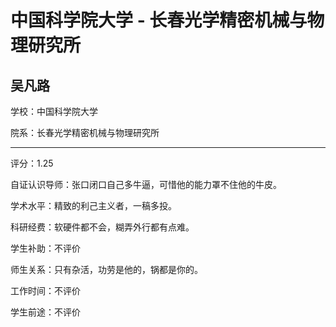 # 中国科学院大学 - 长春光学精密机械与物理研究所

## 吴凡路

学校：中国科学院大学

院系：长春光学精密机械与物理研究所

* * *

评分：1.25

自证认识导师：张口闭口自己多牛逼，可惜他的能力罩不住他的牛皮。

学术水平：精致的利己主义者，一稿多投。

科研经费：软硬件都不会，糊弄外行都有点难。

学生补助：不评价

师生关系：只有杂活，功劳是他的，锅都是你的。

工作时间：不评价

学生前途：不评价